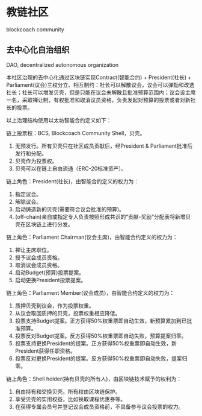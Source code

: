 # 教链社区
blockcoach community

## 去中心化自治组织
DAO, decentralized autonomous organization

本社区治理的去中心化通过区块链实现Contract(智能合约) + President(社长) + Parliament(议会)三权分立、相互制约：社长可以解散议会，议会可以弹劾和改选社长；社长可以增发贝壳，但是只能在议会未解散且批准预算范围内；议会设主席一名，采取禅让制，有权批准和取消议员资格，负责发起对预算的投票或者对新社长的投票。

以上治理结构使用以太坊智能合约定义如下：

链上投票权：BCS, Blockcoach Community Shell，贝壳。
1. 无预发行。所有贝壳只在社区成员贡献后，经President & Parliament批准后发行和分配。
2. 贝壳作为投票权。
3. 贝壳可以在链上自由流通（ERC-20标准资产）。

链上角色：President(社长)，由智能合约定义的权力为：
1. 指定议会。
2. 解除议会。
3. 启动铸造新的贝壳(需要符合议会批准的预算)。
4. (off-chain)亲自或指定专人负责按照形成共识的“贡献-奖励”分配表将新增贝壳在区块链上进行分发。

链上角色：Parliament Chairman(议会主席)，由智能合约定义的权力为：
1. 禅让主席职位。
2. 授予议会成员资格。
3. 取消议会成员资格。
4. 启动Budget(预算)投票提案。
5. 启动更换President投票提案。

链上角色：Parliament Member(议会成员)，由智能合约定义的权力为：
1. 质押贝壳到议会，作为投票权重。
2. 从议会取回质押的贝壳，投票权重相应降低。
3. 投票支持Budget提案。正方获得50%权重票即自动生效，新预算累加到已批准预算。
4. 投票反对Budget提案。反方获得50%权重票即自动失败，预算提案归零。
5. 投票支持更换President的提案。正方获得50%权重票即自动生效，新President获得任职资格。
6. 投票反对更换President的提案。反方获得50%权重票即自动失败，提案归零。

链上角色：Shell holder(持有贝壳的所有人)，由区块链技术赋予的权利为：
1. 自由持有和交换贝壳。所有权由区块链保护。
2. 享受贝壳的实用权益，比如换取课程优惠券等。
3. 在获得专属会员号并登记议会成员资格前，不具备参与议会投票的权力。

